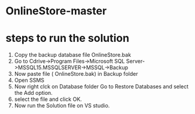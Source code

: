 # OnlineStore-master
# steps to run the solution
1. Copy the backup database file OnlineStore.bak
2. Go to Cdrive->Program Files->Microsoft SQL Server->MSSQL15.MSSQLSERVER->MSSQL->Backup
3. Now paste file ( OnlineStore.bak) in Backup folder
4. Open SSMS 
5. Now right clck on Database folder Go to Restore Databases and select the Add option. 
5. select the file and click OK.
6.  Now run the Solution file on VS studio.
